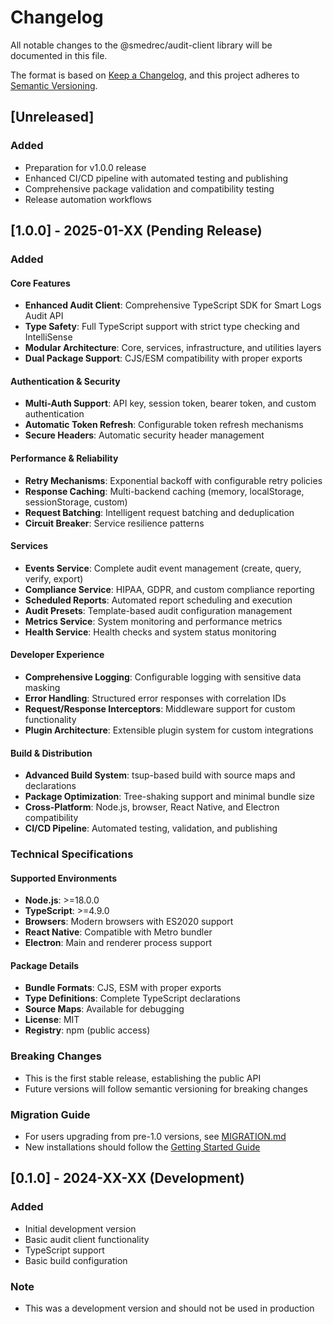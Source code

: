 # Changelog

All notable changes to the @smedrec/audit-client library will be documented in this file.

The format is based on [Keep a Changelog](https://keepachangelog.com/en/1.0.0/),
and this project adheres to [Semantic Versioning](https://semver.org/spec/v2.0.0.html).

## [Unreleased]

### Added

- Preparation for v1.0.0 release
- Enhanced CI/CD pipeline with automated testing and publishing
- Comprehensive package validation and compatibility testing
- Release automation workflows

## [1.0.0] - 2025-01-XX (Pending Release)

### Added

#### Core Features

- **Enhanced Audit Client**: Comprehensive TypeScript SDK for Smart Logs Audit API
- **Type Safety**: Full TypeScript support with strict type checking and IntelliSense
- **Modular Architecture**: Core, services, infrastructure, and utilities layers
- **Dual Package Support**: CJS/ESM compatibility with proper exports

#### Authentication & Security

- **Multi-Auth Support**: API key, session token, bearer token, and custom authentication
- **Automatic Token Refresh**: Configurable token refresh mechanisms
- **Secure Headers**: Automatic security header management

#### Performance & Reliability

- **Retry Mechanisms**: Exponential backoff with configurable retry policies
- **Response Caching**: Multi-backend caching (memory, localStorage, sessionStorage, custom)
- **Request Batching**: Intelligent request batching and deduplication
- **Circuit Breaker**: Service resilience patterns

#### Services

- **Events Service**: Complete audit event management (create, query, verify, export)
- **Compliance Service**: HIPAA, GDPR, and custom compliance reporting
- **Scheduled Reports**: Automated report scheduling and execution
- **Audit Presets**: Template-based audit configuration management
- **Metrics Service**: System monitoring and performance metrics
- **Health Service**: Health checks and system status monitoring

#### Developer Experience

- **Comprehensive Logging**: Configurable logging with sensitive data masking
- **Error Handling**: Structured error responses with correlation IDs
- **Request/Response Interceptors**: Middleware support for custom functionality
- **Plugin Architecture**: Extensible plugin system for custom integrations

#### Build & Distribution

- **Advanced Build System**: tsup-based build with source maps and declarations
- **Package Optimization**: Tree-shaking support and minimal bundle size
- **Cross-Platform**: Node.js, browser, React Native, and Electron compatibility
- **CI/CD Pipeline**: Automated testing, validation, and publishing

### Technical Specifications

#### Supported Environments

- **Node.js**: >=18.0.0
- **TypeScript**: >=4.9.0
- **Browsers**: Modern browsers with ES2020 support
- **React Native**: Compatible with Metro bundler
- **Electron**: Main and renderer process support

#### Package Details

- **Bundle Formats**: CJS, ESM with proper exports
- **Type Definitions**: Complete TypeScript declarations
- **Source Maps**: Available for debugging
- **License**: MIT
- **Registry**: npm (public access)

### Breaking Changes

- This is the first stable release, establishing the public API
- Future versions will follow semantic versioning for breaking changes

### Migration Guide

- For users upgrading from pre-1.0 versions, see [MIGRATION.md](./docs/MIGRATION.md)
- New installations should follow the [Getting Started Guide](./README.md)

## [0.1.0] - 2024-XX-XX (Development)

### Added

- Initial development version
- Basic audit client functionality
- TypeScript support
- Basic build configuration

### Note

- This was a development version and should not be used in production

